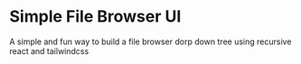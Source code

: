 # Simple File Browser UI

A simple and fun way to build a file browser dorp down tree using recursive react and tailwindcss